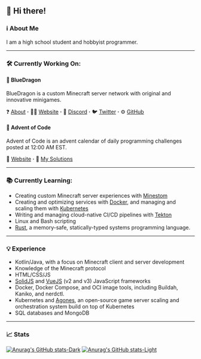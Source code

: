 ## 👋 Hi there! 
### ℹ About Me
I am a high school student and hobbyist programmer.

---

### 🛠 Currently Working On:
#### 🐲 BlueDragon
BlueDragon is a custom Minecraft server network with original and innovative minigames.

❓ [About](https://bluedragonmc.com/p/about) **·**
👨‍💻 [Website](https://bluedragonmc.com) **·**
💬 [Discord](https://discord.gg/3gvSPdW) **·**
🐦 [Twitter](https://twitter.com/BDMCNetwork) **·**
⚙ [GitHub](https://github.com/BlueDragonMC)

#### 🎄 Advent of Code
Advent of Code is an advent calendar of daily programming challenges posted at 12:00 AM EST.

🔗 [Website](https://adventofcode.com) **·**
📂 [My Solutions](https://github.com/FluxCapacitor2/advent-of-code-2022/tree/main/src/aoc2022)

---

### 📚 Currently Learning:
- Creating custom Minecraft server experiences with [Minestom](https://minestom.net/)
- Creating and optimizing services with [Docker](https://www.docker.com/), and managing and scaling them with [Kubernetes](https://k8s.io)
- Writing and managing cloud-native CI/CD pipelines with [Tekton](https://tekton.dev)
- Linux and Bash scripting
- [Rust](https://www.rust-lang.org/), a memory-safe, statically-typed systems programming language.

---

### 💡 Experience
- Kotlin/Java, with a focus on Minecraft client and server development
- Knowledge of the Minecraft protocol
- HTML/CSS/JS
- [SolidJS](https://www.solidjs.com/) and [VueJS](https://vuejs.org/) (v2 and v3) JavaScript frameworks
- Docker, Docker Compose, and OCI image tools, including Buildah, Kaniko, and nerdctl.
- Kubernetes and [Agones](https://agones.dev), an open-source game server scaling and orchestration system build on top of Kubernetes
- SQL databases and MongoDB

---

### 📈 Stats
[![Anurag's GitHub stats-Dark](https://github-readme-stats.vercel.app/api?username=fluxcapacitor2&show_icons=true&theme=dark#gh-dark-mode-only)](https://github.com/anuraghazra/github-readme-stats#gh-dark-mode-only)
[![Anurag's GitHub stats-Light](https://github-readme-stats.vercel.app/api?username=fluxcapacitor2&show_icons=true&theme=default#gh-light-mode-only)](https://github.com/anuraghazra/github-readme-stats#gh-light-mode-only)
